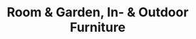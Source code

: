 ---
title: "Room & Garden, In- & Outdoor Furniture"
url: /berlin/room-und-garden-in-und-outdoor-furniture/
shop: Garten-Center
---